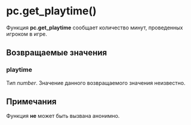 # pc.get_playtime()
Функция **pc.get_playtime** сообщает количество минут, проведенных игроком в игре.

## Возвращаемые значения
### playtime
Тип *number*. Значение данного возвращаемого значения неизвестно.

## Примечания
Функция **не** может быть вызвана анонимно.